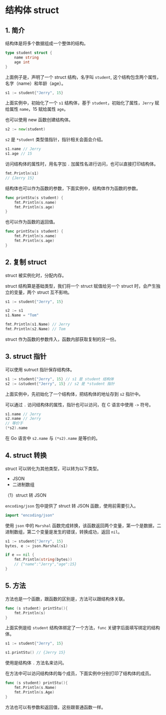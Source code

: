 # 结构体 struct

## 1. 简介

结构体是将多个数据组成一个整体的结构。

```go
type student struct {
    name string
    age int
}
```

上面例子是，声明了一个 struct 结构，名字叫 `student`, 这个结构包含两个属性，名字（name）和年龄（age）。

```go
s1 := student{"Jerry", 15}
```

上面实例中，初始化了一个 `s1` 结构体，基于 `student`，初始化了属性，`Jerry` 赋给属性 `name`，15 赋给属性 `age`。

也可以使用 new 函数创建结构体。

```go
s2 := new(student)
```

`s2` 是 `*student` 类型值指针，指针相关会面会介绍。

```go
s1.name // Jerry
s1.age // 15
```

访问结构体的属性时，用名字加 `.` 加属性名进行访问，也可以直接打印结构体。

```go
fmt.Println(s1)
// {Jerry 15}
```

结构体也可以作为函数的参数，下面实例中，结构体作为函数的参数。

```go
func printStu(s student) {
    fmt.Println(s.name)
    fmt.Println(s.age)
}
```

也可以作为函数的返回值。

```go
func printStu(s student) {
    fmt.Println(s.name)
    fmt.Println(s.age)
}
```

## 2. 复制 struct

struct 被实例化时，分配内存。

struct 结构算是基础类型，我们将一个 struct 赋值给另一个 struct 时，会产生独立的变量，两个 struct 互不影响。

```go
s1 := student{"Jerry", 15}

s2 := s1
s1.Name = "Tom"

fmt.Println(s1.Name) // Jerry
fmt.Println(s2.Name) // Tom
```

struct 作为函数的参数传入，函数内部获取复制的另一份。

## 3. struct 指针

可以使用 sutruct 指针保存结构体。

```go
s1 := student{"Jerry", 15} // s1 是 student 结构体
s2 := &student{"Jerry", 15} // s2 是 *student 指针
```

上面实例中，先初始化了一个结构体，把结构体的地址存到 `s2` 指针中。

可以通过 `.` 访问结构体的属性，指针也可以访问，在 C 语言中使用 `->` 符号。

```go
s1.name // Jerry
s2.name // Jerry 
// 等价于 
(*s2).name
```

在 Go 语言中 `s2.name` 与 `(*s2).name` 是等价的。

## 4. struct 转换

struct 可以转化为其他类型，可以转为以下类型。

- JSON
- 二进制数组

（1）struct 转 JSON

`encoding/json` 包中提供了 struct 转 JSON 函数，使用前需要引入。

```go
import "encoding/json"
```

使用 `json` 中的 `Marshal` 函数完成转换，该函数返回两个变量，第一个是数据，二进制数组，第二个变量是发生的错误，转换成功，返回 `nil`。

```go
s1 := student{"Jerry", 15}
bytes, e := json.Marshal(s1)

if e == nil {
    fmt.Println(string(bytes))
    // {"name":"Jerry","age":15}
}
```

## 5. 方法

方法也是一个函数，跟函数的区别是，方法可以跟结构体关联。

```go
func (s student) printStu(){
    fmt.Println(s)
}
```

上面实例是给 `student` 结构体绑定了一个方法，`func` 关键字后面填写绑定的结构体。

```go
s1 := student{"Jerry", 15}

s1.printStu() // {Jerry 15}
```

使用是结构体 `.` 方法名来访问。

在方法中可以访问结构体的每个成员，下面实例中分别打印了结构体的成员。

```go
func (s student) printStu(){
    fmt.Println(s.Name)
    fmt.Println(s.Age)
}
```

方法也可以有参数和返回值，这些跟普通函数一样。

<!-- TODO: ## 6. go 语言中的 class -->
<!-- TODO: ## 6. go 语言中的 class -->
<!-- TODO: ## 6. go 语言中的 class -->
